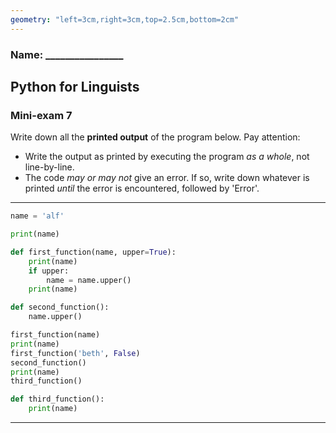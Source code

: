 ```yaml
---
geometry: "left=3cm,right=3cm,top=2.5cm,bottom=2cm"
---
```


### Name: ________________

## Python for Linguists

### Mini-exam 7

Write down all the **printed output** of the program below. Pay attention: 

- Write the output as printed by executing the program _as a whole_, not line-by-line.
- The code _may or may not_ give an error. If so, write down whatever is printed _until_ the error is encountered, followed by 'Error'.

---

```python
name = 'alf'

print(name)

def first_function(name, upper=True):
    print(name)
    if upper:
        name = name.upper()
    print(name)

def second_function():
    name.upper()

first_function(name)
print(name)
first_function('beth', False)
second_function()
print(name)
third_function()

def third_function():
    print(name)
```

---
